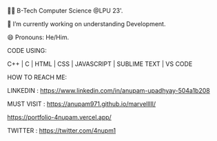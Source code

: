 🧑‍🎓 B-Tech Computer Science @LPU 23'.

🔭 I’m currently working on understanding  Development.

😄 Pronouns: He/Him.
 
 CODE USING:
 
 C++ | C | HTML | CSS | JAVASCRIPT |  SUBLIME TEXT  | VS CODE
 
 HOW TO REACH ME:
 
 LINKEDIN :
 https://www.linkedin.com/in/anupam-upadhyay-504a1b208
 
 MUST VISIT :
 https://anupam971.github.io/marvelllll/
 
 https://portfolio-4nupam.vercel.app/
 
 
 TWITTER :
 https://twitter.com/4nupm1
<!---
4nupam/4nupam is a ✨ special ✨ repository because its `README.md` (this file) appears on your GitHub profile.
You can click the Preview link to take a look at your changes.
--->
